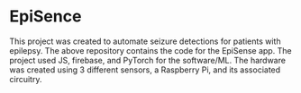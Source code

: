 # EpiSence

This project was created to automate seizure detections for patients with epilepsy. The above repository contains the code for the EpiSense app. The project used JS, firebase, and PyTorch for the software/ML. The hardware was created using 3 different sensors, a Raspberry Pi, and its associated circuitry.
